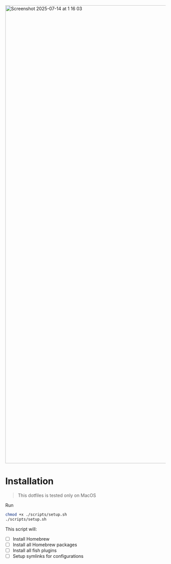 <img width="2560" height="1440" alt="Screenshot 2025-07-14 at 1 16 03" src="https://github.com/user-attachments/assets/642997a8-a49f-4e44-a702-3e21166ed08b" />

# Installation

> This dotfiles is tested only on MacOS

Run

```bash
chmod +x ./scripts/setup.sh
./scripts/setup.sh
```

This script will:

- [ ] Install Homebrew
- [ ] Install all Homebrew packages
- [ ] Install all fish plugins
- [ ] Setup symlinks for configurations
